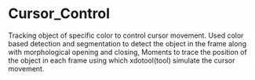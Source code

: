 # Cursor_Control
Tracking object of specific color to control cursor movement.
Used color based detection and segmentation to detect the object in the frame along with morphological opening and closing, Moments to trace the position of the object in each frame using which xdotool(tool) simulate the cursor movement.